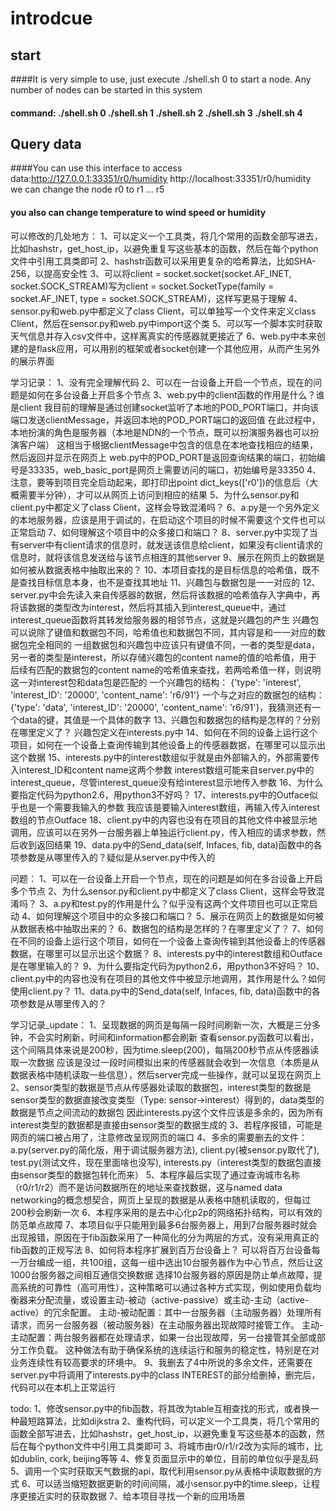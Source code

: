 # introdcue
## start
####It is very simple to use, just execute ./shell.sh 0 to start a node. Any number of nodes can be started in this system
#### command:  ./shell.sh 0  ./shell.sh 1  ./shell.sh 2   ./shell.sh 3  ./shell.sh 4

## Query data
####You can use this interface to access data:http://127.0.0.1:33351/r0/humidity http://localhost:33351/r0/humidity  
we can change the node r0 to r1 ... r5

#### you also can change temperature to wind speed or humidity

可以修改的几处地方：
1、可以定义一个工具类，将几个常用的函数全部写进去，比如hashstr，get_host_ip，以避免重复写这些基本的函数，然后在每个python文件中引用工具类即可
2、hashstr函数可以采用更复杂的哈希算法，比如SHA-256，以提高安全性
3、可以将client = socket.socket(socket.AF_INET, socket.SOCK_STREAM)写为client = socket.SocketType(family = socket.AF_INET, type = socket.SOCK_STREAM)，这样写更易于理解
4、sensor.py和web.py中都定义了class Client，可以单独写一个文件来定义class Client，然后在sensor.py和web.py中import这个类
5、可以写一个脚本实时获取天气信息并存入csv文件中，这样离真实的传感器就更接近了
6、web.py中本来创建的是flask应用，可以用别的框架或者socket创建一个其他应用，从而产生另外的展示界面

学习记录：
1、没有完全理解代码
2、可以在一台设备上开启一个节点，现在的问题是如何在多台设备上开启多个节点
3、web.py中的client函数的作用是什么？谁是client
我目前的理解是通过创建socket监听了本地的POD_PORT端口，并向该端口发送clientMessage，并返回本地的POD_PORT端口的返回值
在此过程中，本地扮演的角色是服务器（本地是NDN的一个节点，既可以扮演服务器也可以扮演客户端）
这相当于根据clientMessage中包含的信息在本地查找相应的结果，然后返回并显示在网页上
web.py中的POD_PORT是返回查询结果的端口，初始编号是33335，web_basic_port是网页上需要访问的端口，初始编号是33350
4、注意，要等到项目完全启动起来，即打印出point dict_keys(['r0'])的信息后（大概需要半分钟），才可以从网页上访问到相应的结果
5、为什么sensor.py和client.py中都定义了class Client，这样会导致混淆吗？
6、a.py是一个另外定义的本地服务器，应该是用于调试的，在启动这个项目的时候不需要这个文件也可以正常启动
7、如何理解这个项目中的众多接口和端口？
8、server.py中实现了当有server中有client请求的信息时，就发送该信息给client，如果没有client请求的信息时，就将该信息发送给与该节点相连的其他server
9、展示在网页上的数据是如何被从数据表格中抽取出来的？
10、本项目查找的是目标信息的哈希值，既不是查找目标信息本身，也不是查找其地址
11、兴趣包与数据包是一一对应的
12、server.py中会先读入来自传感器的数据，然后将该数据的哈希值存入字典中，再将该数据的类型改为interest，然后将其插入到interest_queue中，通过interest_queue函数将其转发给服务器的相邻节点，这就是兴趣包的产生
兴趣包可以说除了键值和数据包不同，哈希值也和数据包不同，其内容是和一一对应的数据包完全相同的
一组数据包和兴趣包中应该只有键值不同，一者的类型是data，另一者的类型是interest，所以存储兴趣包的content name的值的哈希值，用于后续有匹配的数据包的content name的哈希值来查找，若两哈希值一样，则说明这一对interest包和data包是匹配的
一个兴趣包的结构：
{'type': 'interest', 'interest_ID': '20000', 'content_name': 'r6/91'}
一个与之对应的数据包的结构：
{'type': 'data', 'interest_ID': '20000', 'content_name': 'r6/91'}，我猜测还有一个data的键，其值是一个具体的数字
13、兴趣包和数据包的结构是怎样的？分别在哪里定义了？
兴趣包定义在interests.py中
14、如何在不同的设备上运行这个项目，如何在一个设备上查询传输到其他设备上的传感器数据，在哪里可以显示出这个数据
15、interests.py中的interest数组似乎就是由外部输入的，外部需要传入interest_ID和content name这两个参数
interest数组可能来自server.py中的interest_queue，尽管interest_queue没有给interest显示地传入参数
16、为什么要指定代码为python2.6，用python3不好吗？
17、interests.py中的Outface似乎也是一个需要我输入的参数
我应该是要输入interest数组，再输入传入interest数组的节点Outface
18、client.py中的内容也没有在项目的其他文件中被显示地调用，应该可以在另外一台服务器上单独运行client.py，传入相应的请求参数，然后收到返回结果
19、data.py中的Send_data(self, Infaces, fib, data)函数中的各项参数是从哪里传入的？疑似是从server.py中传入的

问题：
1、可以在一台设备上开启一个节点，现在的问题是如何在多台设备上开启多个节点
2、为什么sensor.py和client.py中都定义了class Client，这样会导致混淆吗？
3、a.py和test.py的作用是什么？似乎没有这两个文件项目也可以正常启动
4、如何理解这个项目中的众多接口和端口？
5、展示在网页上的数据是如何被从数据表格中抽取出来的？
6、数据包的结构是怎样的？在哪里定义了？
7、如何在不同的设备上运行这个项目，如何在一个设备上查询传输到其他设备上的传感器数据，在哪里可以显示出这个数据？
8、interests.py中的interest数组和Outface是在哪里输入的？
9、为什么要指定代码为python2.6，用python3不好吗？
10、client.py中的内容也没有在项目的其他文件中被显示地调用，其作用是什么？如何使用client.py？
11、data.py中的Send_data(self, Infaces, fib, data)函数中的各项参数是从哪里传入的？

学习记录_update：
1、呈现数据的网页是每隔一段时间刷新一次，大概是三分多钟，不会实时刷新，时间和information都会刷新
查看sensor.py函数可以看出，这个间隔具体来说是200秒，因为time.sleep(200)，每隔200秒节点从传感器读取一次数据
应该是没过一段时间模拟出来的传感器就会收到一次信息（本质是从数据表格中随机读取一些信息），然后server完成一些操作，就可以呈现在网页上
2、sensor类型的数据是节点从传感器处读取的数据包，interest类型的数据是sensor类型的数据直接改变类型（Type: sensor->interest）得到的，data类型的数据是节点之间流动的数据包
因此interests.py这个文件应该是多余的，因为所有interest类型的数据都是直接由sensor类型的数据生成的
3、若程序报错，可能是网页的端口被占用了，注意修改呈现网页的端口
4、多余的需要删去的文件：a.py(server.py的简化版，用于调试服务器方法), client.py(被sensor.py取代了), test.py(测试文件，现在里面啥也没写), interests.py（interest类型的数据包直接由sensor类型的数据包转化而来）
5、本程序最后实现了通过查询城市名称（r0/r1/r2）而不是访问数据所在的地址来查找数据，这与named data networking的概念想契合，网页上呈现的数据是从表格中随机读取的，但每过200秒会刷新一次
6、本程序采用的是去中心化p2p的网络拓扑结构，可以有效的防范单点故障
7、本项目似乎只能用到最多6台服务器上，用到7台服务器时就会出现报错，原因在于fib函数采用了一种简化的分为两层的方式，没有采用真正的fib函数的正规写法
8、如何将本程序扩展到百万台设备上？
可以将百万台设备每一万台编成一组，共100组，这每一组中选出10台服务器作为中心节点，然后让这1000台服务器之间相互通信交换数据
选择10台服务器的原因是防止单点故障，提高系统的可靠性（高可用性），这种策略可以通过各种方式实现，例如使用负载均衡器来分配流量，或设置主动-被动（active-passive）或主动-主动（active-active）的冗余配置。
主动-被动配置：其中一台服务器（主动服务器）处理所有请求，而另一台服务器（被动服务器）在主动服务器出现故障时接管工作。
主动-主动配置：两台服务器都在处理请求，如果一台出现故障，另一台接管其全部或部分工作负载。
这种做法有助于确保系统的连续运行和服务的稳定性，特别是在对业务连续性有较高要求的环境中。
9、我删去了4中所说的多余文件，还需要在server.py中将调用了interests.py中的class INTEREST的部分给删掉，删完后，代码可以在本机上正常运行

todo:
1、修改sensor.py中的fib函数，将其改为table互相查找的形式，或者换一种最短路算法，比如dijkstra
2、重构代码，可以定义一个工具类，将几个常用的函数全部写进去，比如hashstr，get_host_ip，以避免重复写这些基本的函数，然后在每个python文件中引用工具类即可
3、将城市由r0/r1/r2改为实际的城市，比如dublin, cork, beijing等等
4、修复页面显示中的单位，目前的单位似乎是乱码
5、调用一个实时获取天气数据的api，取代利用sensor.py从表格中读取数据的方式
6、可以适当缩短数据更新的时间间隔，减小sensor.py中的time.sleep，让程序更接近实时的获取数据
7、给本项目寻找一个新的应用场景







